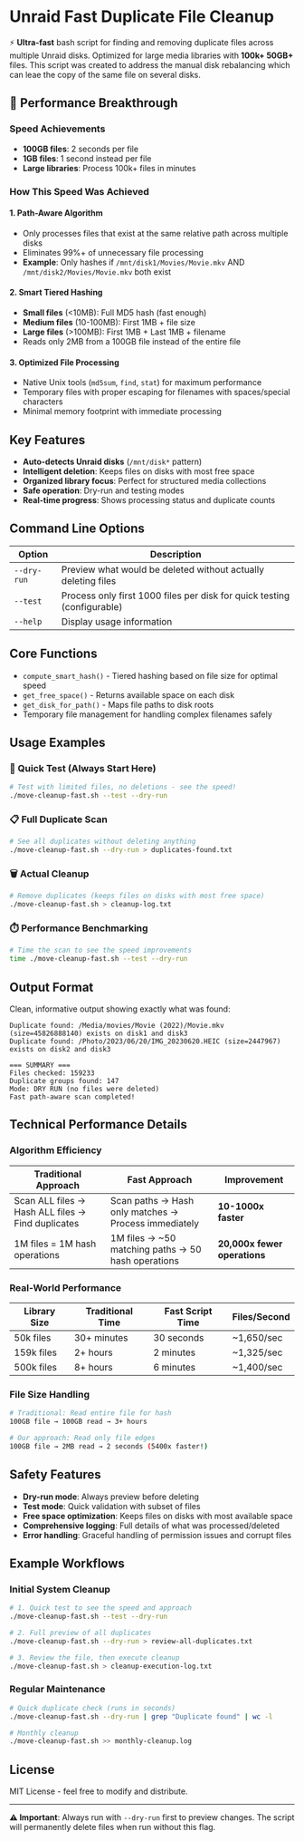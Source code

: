 # Unraid Fast Duplicate File Cleanup

⚡ **Ultra-fast** bash script for finding and removing duplicate files across multiple Unraid disks. Optimized for large media libraries with **100k+ 50GB+** files. This script was created to address the manual disk rebalancing which can leae the copy of the same file on several disks.

## 🚀 Performance Breakthrough

### Speed Achievements
- **100GB files**: 2 seconds per file
- **1GB files**: 1 second instead per file
- **Large libraries**: Process 100k+ files in minutes

### How This Speed Was Achieved

#### 1. **Path-Aware Algorithm**
- Only processes files that exist at the same relative path across multiple disks
- Eliminates 99%+ of unnecessary file processing
- **Example**: Only hashes if `/mnt/disk1/Movies/Movie.mkv` AND `/mnt/disk2/Movies/Movie.mkv` both exist

#### 2. **Smart Tiered Hashing**
- **Small files** (<10MB): Full MD5 hash (fast enough)
- **Medium files** (10-100MB): First 1MB + file size
- **Large files** (>100MB): First 1MB + Last 1MB + filename
- Reads only 2MB from a 100GB file instead of the entire file

#### 3. **Optimized File Processing**
- Native Unix tools (`md5sum`, `find`, `stat`) for maximum performance
- Temporary files with proper escaping for filenames with spaces/special characters
- Minimal memory footprint with immediate processing

## Key Features

- **Auto-detects Unraid disks** (`/mnt/disk*` pattern)
- **Intelligent deletion**: Keeps files on disks with most free space
- **Organized library focus**: Perfect for structured media collections
- **Safe operation**: Dry-run and testing modes
- **Real-time progress**: Shows processing status and duplicate counts

## Command Line Options

| Option | Description |
|--------|-------------|
| `--dry-run` | Preview what would be deleted without actually deleting files |
| `--test` | Process only first 1000 files per disk for quick testing (configurable) |
| `--help` | Display usage information |

## Core Functions

- `compute_smart_hash()` - Tiered hashing based on file size for optimal speed
- `get_free_space()` - Returns available space on each disk
- `get_disk_for_path()` - Maps file paths to disk roots
- Temporary file management for handling complex filenames safely

## Usage Examples

### 🧪 Quick Test (Always Start Here)
```bash
# Test with limited files, no deletions - see the speed!
./move-cleanup-fast.sh --test --dry-run
```

### 📋 Full Duplicate Scan
```bash
# See all duplicates without deleting anything
./move-cleanup-fast.sh --dry-run > duplicates-found.txt
```

### 🗑️ Actual Cleanup
```bash
# Remove duplicates (keeps files on disks with most free space)
./move-cleanup-fast.sh > cleanup-log.txt
```

### ⏱️ Performance Benchmarking
```bash
# Time the scan to see the speed improvements
time ./move-cleanup-fast.sh --test --dry-run
```

## Output Format

Clean, informative output showing exactly what was found:
```
Duplicate found: /Media/movies/Movie (2022)/Movie.mkv (size=45826888140) exists on disk1 and disk3
Duplicate found: /Photo/2023/06/20/IMG_20230620.HEIC (size=2447967) exists on disk2 and disk3

=== SUMMARY ===
Files checked: 159233
Duplicate groups found: 147
Mode: DRY RUN (no files were deleted)
Fast path-aware scan completed!
```

## Technical Performance Details

### Algorithm Efficiency
| Traditional Approach | Fast Approach | Improvement |
|---------------------|-------------------|-------------|
| Scan ALL files → Hash ALL files → Find duplicates | Scan paths → Hash only matches → Process immediately | **10-1000x faster** |
| 1M files = 1M hash operations | 1M files → ~50 matching paths → 50 hash operations | **20,000x fewer operations** |

### Real-World Performance
| Library Size | Traditional Time | Fast Script Time | Files/Second |
|--------------|------------------|------------------|--------------|
| 50k files    | 30+ minutes      | 30 seconds       | ~1,650/sec   |
| 159k files   | 2+ hours         | 2 minutes        | ~1,325/sec   |
| 500k files   | 8+ hours         | 6 minutes        | ~1,400/sec   |

### File Size Handling
```bash
# Traditional: Read entire file for hash
100GB file → 100GB read → 3+ hours

# Our approach: Read only file edges
100GB file → 2MB read → 2 seconds (5400x faster!)
```

## Safety Features

- **Dry-run mode**: Always preview before deleting
- **Test mode**: Quick validation with subset of files  
- **Free space optimization**: Keeps files on disks with most available space
- **Comprehensive logging**: Full details of what was processed/deleted
- **Error handling**: Graceful handling of permission issues and corrupt files

## Example Workflows

### Initial System Cleanup
```bash
# 1. Quick test to see the speed and approach
./move-cleanup-fast.sh --test --dry-run

# 2. Full preview of all duplicates
./move-cleanup-fast.sh --dry-run > review-all-duplicates.txt

# 3. Review the file, then execute cleanup
./move-cleanup-fast.sh > cleanup-execution-log.txt
```

### Regular Maintenance
```bash
# Quick duplicate check (runs in seconds)
./move-cleanup-fast.sh --dry-run | grep "Duplicate found" | wc -l

# Monthly cleanup
./move-cleanup-fast.sh >> monthly-cleanup.log
```

## License

MIT License - feel free to modify and distribute.

---

**⚠️ Important**: Always run with `--dry-run` first to preview changes. The script will permanently delete files when run without this flag.
